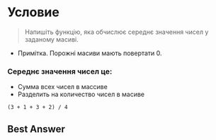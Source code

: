 # Условие

> Напишіть функцію, яка обчислює середнє значення чисел у заданому масиві.

- Примітка. Порожні масиви мають повертати 0.

### Середнє значення чисел це:

- Сумма всех чисел в массиве
- Разделить на количество чисел в масиве

`(3 + 1 + 3 + 2) / 4`

## Best Answer
